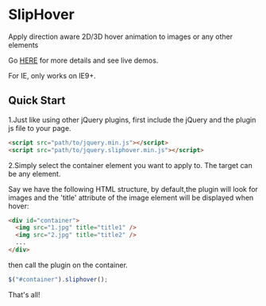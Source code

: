 SlipHover
=========

Apply direction aware 2D/3D hover animation to images or any other elements

Go [HERE](http://wayou.github.io/SlipHover/) for more details and see live demos.

For IE, only works on IE9+.

Quick Start
---

1.Just like using other jQuery plugins, first include the jQuery and the plugin js file to your page.

```html
<script src="path/to/jquery.min.js"></script>
<script src="path/to/jquery.sliphover.min.js"></script>
```

2.Simply select the container element you want to apply to. The target can be any element.

Say we have the following HTML structure, by default,the plugin will look for images and the 'title' attribute of the image element will be displayed when hover:

```html
<div id="container">
  <img src="1.jpg" title="title1" />
  <img src="2.jpg" title="title2" />
  ...
</div>
```

then call the plugin on the container.

```javascript
$("#container").sliphover();
```



That's all! 
